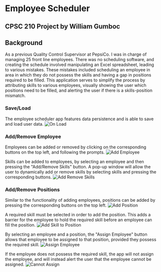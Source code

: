 # Employee Scheduler
## CPSC 210 Project by William Gumboc

## Background

As a previous Quality Control Supervisor at PepsiCo. I was in charge of managing 25 front line employees. There was no
scheduling software, and creating the schedule involved manipulating an Excel spreadsheet, leading to various mistakes.
These mistakes included scheduling an employee in area in which they do not possess the skills and having a gap
in positions required to be filled. This application serves to simplify the process by attributing skills to various
employees, visually showing the user which positions need to be filled, and alerting the user if there is a
skills-position mismatch.

### Save/Load
The employee scheduler app features data persistence and is able to save and load user data.
![On Load](https://user-images.githubusercontent.com/19580530/168029904-8f6c84bb-559e-492b-9a44-0ead8c5dd7ba.JPG)

### Add/Remove Employee
Employees can be added or removed by clicking on the corresponding buttons on the top left, and following the prompts. 
![Add Employee](https://user-images.githubusercontent.com/19580530/168029990-5f16c8ec-d63d-430a-9687-edcab4dbfa0f.JPG)

Skills can be added to employees, by selecting an employee and then pressing the "Add/Remove Skills" button. A pop-up
window will allow the user to dynamically add or remove skills by selecting skills and pressing the corresponding 
buttons.
![Add Remove Skills](https://user-images.githubusercontent.com/19580530/168030017-7f5dea81-67a7-4833-b8fb-b9b2d93bcd9b.JPG)

### Add/Remove Positions
Similar to the functionality of adding employees, positions can be added by pressing the corresponding
buttons on the top left.
![Add Position](https://user-images.githubusercontent.com/19580530/168030057-350ce09e-05fe-4aa8-9ac8-78dd4adc3152.JPG)

A required skill must be selected in order to add the position. This adds a barrier for the employee to hold the
required skill before an employee can fill the position. 
![Add Skill to Position](https://user-images.githubusercontent.com/19580530/168030075-6ec1123e-c423-4a88-a30c-3f30e61e2a12.JPG)

By selecting an employee and a position, the "Assign Employee" button allows that employee to be assigned to that
position, provided they possess the required skill.
![Assign Employee](https://user-images.githubusercontent.com/19580530/168030088-458fbebc-c5a3-4a3e-bfe7-2b2bdaf860d9.JPG)

If the employee does not possess the required skill, the app will not assign the employee, and will instead alert the 
user that the employee cannot be assigned.
![Cannot Assign](https://user-images.githubusercontent.com/19580530/168030099-4ce6c7e8-b894-49cd-9b62-e2f2e0cc30c6.JPG)
